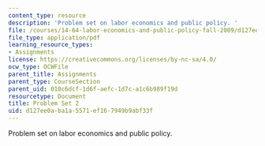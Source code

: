 ```yaml
---
content_type: resource
description: 'Problem set on labor economics and public policy. '
file: /courses/14-64-labor-economics-and-public-policy-fall-2009/d127ee0aba1a5571ef167949b9abf33f_MIT14_64F09_ps2.pdf
file_type: application/pdf
learning_resource_types:
- Assignments
license: https://creativecommons.org/licenses/by-nc-sa/4.0/
ocw_type: OCWFile
parent_title: Assignments
parent_type: CourseSection
parent_uid: 010c6dcf-1d6f-aefc-1d7c-a1c6b989f19d
resourcetype: Document
title: Problem Set 2
uid: d127ee0a-ba1a-5571-ef16-7949b9abf33f
---
```

Problem set on labor economics and public policy. 